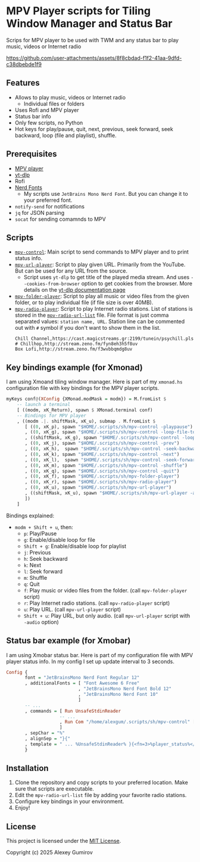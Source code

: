 # MPV Player scripts for Tiling Window Manager and Status Bar

Scrips for MPV player to be used with TWM and any status bar to play music, videos or Internet radio

https://github.com/user-attachments/assets/8f8cbdad-f1f2-41aa-9dfd-c38dbebde1f9

## Features

- Allows to play music, videos or Internet radio
    - Individual files or folders
- Uses Rofi and MPV player
- Status bar info
- Only few scripts, no Python
- Hot keys for play/pause, quit, next, previous, seek forward, seek backward, loop (file and playlist), shuffle.

## Prerequisites

- [MPV player](https://mpv.io/)
- [yt-dlp](https://github.com/yt-dlp/yt-dlp)
- Rofi
- [Nerd Fonts](https://www.nerdfonts.com/)
    - My scripts use `JetBrains Mono Nerd Font`. But you can change it to your preferred font.
- `notify-send` for notifications
- `jq` for JSON parsing
- `socat` for sending comamnds to MPV

## Scripts

- [`mpv-control`](./scripts/mpv-control): Main script to send commands to MPV player and to print status info.
- [`mpv-url-player`](./scripts/mpv-url-player): Script to play given URL. Primarily from the YouTube. But can be used for any URL from the source.
    - Script uses `yt-dlp` to get title of the played media stream. And uses `--cookies-from-browser` option to get cookies from the browser. More details on the [yt-dlp documentation page](https://github.com/yt-dlp/yt-dlp?tab=readme-ov-file#filesystem-options)
- [`mpv-folder-player`](./scripts/mpv-folder-player): Script to play all music or video files from the given folder, or to play individual file (if file size is over 40MB).
- [`mpv-radio-player`](./scripts/mpv-radio-player): Script to play Internet radio stations. List of stations is stored in the [`mpv-radio-url-list`](./scripts/mpv-radio-url-list) file. File format is just comma separated values: `station name, URL`. Station line can be commented out with `#` symbol if you don't want to show them in the list.
    ```plaintext
    Chill Channel,https://cast.magicstreams.gr:2199/tunein/psychill.pls
    # Chillhop,http://stream.zeno.fm/fyn8eh3h5f8uv
    Box Lofi,http://stream.zeno.fm/f3wvbbqmdg8uv
    ```

## Key bindings example (for Xmonad)

I am using Xmoand tiling window manager. Here is part of my `xmonad.hs` configuration file with key bindings for the MPV player scripts.

```haskell
myKeys conf@(XConfig {XMonad.modMask = modm}) = M.fromList $
    -- launch a terminal
    [ ((modm, xK_Return), spawn $ XMonad.terminal conf)
    -- Bindings for MPV player
    , ((modm .|. shiftMask, xK_u), submap . M.fromList $
       [ ((0, xK_p), spawn "$HOME/.scripts/sh/mpv-control -playpause")
       , ((0, xK_g), spawn "$HOME/.scripts/sh/mpv-control -loop-file-toggle")
       , ((shiftMask, xK_g), spawn "$HOME/.scripts/sh/mpv-control -loop-playlist-toggle")
       , ((0, xK_j), spawn "$HOME/.scripts/sh/mpv-control -prev")
       , ((0, xK_h),  spawn "$HOME/.scripts/sh/mpv-control -seek-backward")
       , ((0, xK_k), spawn "$HOME/.scripts/sh/mpv-control -next")
       , ((0, xK_l),  spawn "$HOME/.scripts/sh/mpv-control -seek-forward")
       , ((0, xK_m), spawn "$HOME/.scripts/sh/mpv-control -shuffle")
       , ((0, xK_q), spawn "$HOME/.scripts/sh/mpv-control -quit")
       , ((0, xK_f), spawn "$HOME/.scripts/sh/mpv-folder-player")
       , ((0, xK_r), spawn "$HOME/.scripts/sh/mpv-radio-player")
       , ((0, xK_u), spawn "$HOME/.scripts/sh/mpv-url-player")
       , ((shiftMask, xK_u), spawn "$HOME/.scripts/sh/mpv-url-player -audio")
       ])
    ]
```

Bindings explained:
- `modm + Shift + u`, then:
    - `p`: Play/Pause
    - `g`: Enable/disable loop for file
    - `Shift + g`: Enable/disable loop for playlist
    - `j`: Previous
    - `h`: Seek backward
    - `k`: Next
    - `l`: Seek forward
    - `m`: Shuffle
    - `q`: Quit
    - `f`: Play music or video files from the folder. (call `mpv-folder-player` script)
    - `r`: Play Internet radio stations. (call `mpv-radio-player` script)
    - `u`: Play URL. (call `mpv-url-player` script)
    - `Shift + u`: Play URL, but only audio. (call `mpv-url-player` script with `-audio` option)

## Status bar example (for Xmobar)

I am using Xmobar status bar. Here is part of my configuration file with MPV player status info.
In my config I set up update interval to 3 seconds.

```haskell
Config {
       font = "JetBrainsMono Nerd Font Regular 12"
       , additionalFonts = [ "Font Awesome 6 Free"
                           , "JetBrainsMono Nerd Font Bold 12"
                           , "JetBrainsMono Nerd Font 10"
                           ]
       -- ...
       , commands = [ Run UnsafeStdinReader
                    -- ...
                    , Run Com "/home/alexgum/.scripts/sh/mpv-control" ["-status"] "player_status" 30
                    ]
       , sepChar = "%"
       , alignSep = "}{"
       , template = " ... %UnsafeStdinReader% }{<fn=3>%player_status%</fn> ... "
       }

```

## Installation

1. Clone the repository and copy scripts to your preferred location. Make sure that scripts are executable.
2. Edit the  `mpv-radio-url-list` file by adding your favorite radio stations.
3. Configure key bindings in your environment.
4. Enjoy!

## License

This project is licensed under the [MIT License](https://opensource.org/licenses/MIT).

Copyright (c) 2025 Alexey Gumirov
